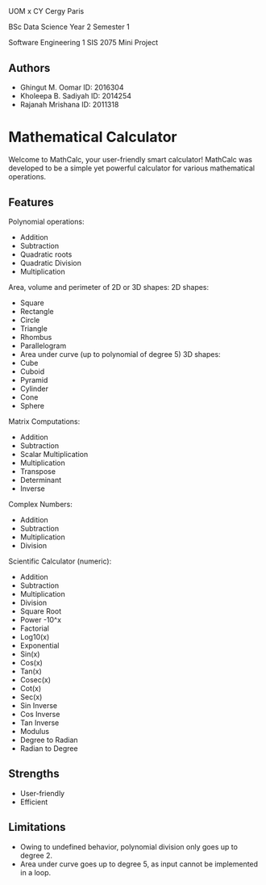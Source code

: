 
## 

UOM x CY Cergy Paris
 
BSc Data Science Year 2 Semester 1 

Software Engineering 1 SIS 2075 Mini Project
## Authors

- Ghingut M. Oomar ID: 2016304 
- Kholeepa B. Sadiyah ID: 2014254 
- Rajanah Mrishana ID: 2011318


# Mathematical Calculator

Welcome to MathCalc, your user-friendly smart calculator!
MathCalc was developed to be a simple yet powerful calculator for various 
mathematical operations.



## Features

Polynomial operations: 
- Addition 
- Subtraction 
- Quadratic roots 
- Quadratic Division 
- Multiplication

Area, volume and perimeter of 2D or 3D shapes: 
2D shapes:
- Square 
- Rectangle 
- Circle 
- Triangle 
- Rhombus 
- Parallelogram 
- Area under curve (up to polynomial of degree 5) 
3D shapes: 
- Cube 
- Cuboid 
- Pyramid 
- Cylinder 
- Cone 
- Sphere

Matrix Computations: 
- Addition 
- Subtraction 
- Scalar Multiplication 
- Multiplication 
- Transpose 
- Determinant 
- Inverse 

Complex Numbers: 
- Addition 
- Subtraction 
- Multiplication 
- Division

Scientific Calculator (numeric): 
- Addition 
- Subtraction 
- Multiplication 
- Division 
- Square Root 
- Power -10^x 
- Factorial 
- Log10(x) 
- Exponential 
- Sin(x) 
- Cos(x) 
- Tan(x) 
- Cosec(x) 
- Cot(x) 
- Sec(x) 
- Sin Inverse
- Cos Inverse 
- Tan Inverse 
- Modulus 
- Degree to Radian 
- Radian to Degree


## Strengths

- User-friendly
- Efficient
## Limitations

- Owing to undefined behavior, polynomial division only goes up to degree 2.
- Area under curve goes up to degree 5, as input cannot be implemented in a loop. 





